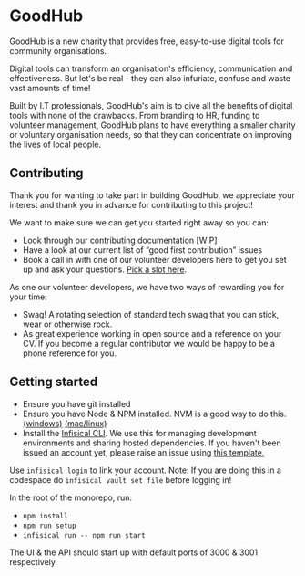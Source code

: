 # GoodHub

GoodHub is a new charity that provides free, easy-to-use digital tools for community organisations.

Digital tools can transform an organisation's efficiency, communication and effectiveness. But let's be real - they can also infuriate, confuse and waste vast amounts of time!

Built by I.T professionals, GoodHub's aim is to give all the benefits of digital tools with none of the drawbacks. From branding to HR, funding to volunteer management, GoodHub plans to have everything a smaller charity or voluntary organisation needs, so that they can concentrate on improving the lives of local people.

## Contributing

Thank you for wanting to take part in building GoodHub, we appreciate your interest and thank you in advance for contributing to this project!

We want to make sure we can get you started right away so you can:

- Look through our contributing documentation [WIP]
- Have a look at our current list of “good first contribution” issues
- Book a call in with one of our volunteer developers here to get you set up and ask your questions. [Pick a slot here](https://cal.com/changesbyjames/getting-started).

As one our volunteer developers, we have two ways of rewarding you for your time:

- Swag! A rotating selection of standard tech swag that you can stick, wear or otherwise rock.
- As great experience working in open source and a reference on your CV. If you become a regular contributor we would be happy to be a phone reference for you.

## Getting started

- Ensure you have git installed
- Ensure you have Node & NPM installed. NVM is a good way to do this. [(windows)](https://github.com/coreybutler/nvm-windows)
  [(mac/linux)](https://github.com/nvm-sh/nvm)
- Install the [Infisical CLI](https://infisical.com/docs/cli/overview). We use this for managing development environments and sharing hosted dependencies. If you haven't been issued an account yet, please raise an issue using [this template.](https://github.com/goodhub/goodhub/issues/new?title=Development%20Environment%20Setup)

Use `infisical login` to link your account. Note: If you are doing this in a codespace do `infisical vault set file` before logging in!

In the root of the monorepo, run:

- `npm install`
- `npm run setup`
- `infisical run -- npm run start`

The UI & the API should start up with default ports of 3000 & 3001 respectively.
